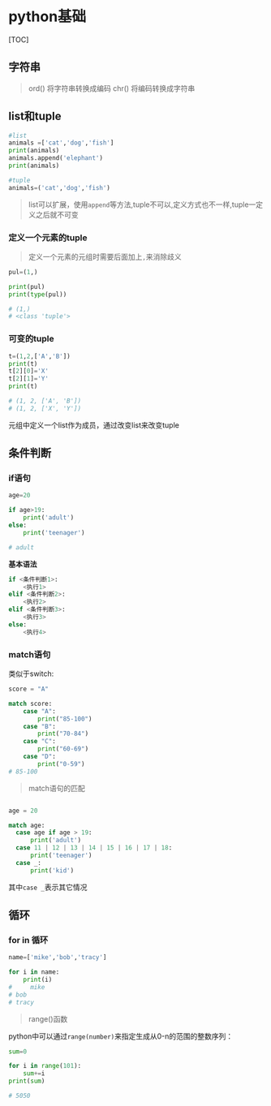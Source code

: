 # python基础

[TOC]

## 字符串

>ord() 将字符串转换成编码
>chr() 将编码转换成字符串

## list和tuple

```python
#list
animals =['cat','dog','fish']
print(animals)
animals.append('elephant')
print(animals)
```

```python
#tuple
animals=('cat','dog','fish')
```

>list可以扩展，使用`append`等方法,tuple不可以,定义方式也不一样,tuple一定义之后就不可变

### 定义一个元素的tuple

>定义一个元素的元组时需要后面加上`,`来消除歧义

```python
pul=(1,)

print(pul)
print(type(pul))

# (1,)
# <class 'tuple'>
```

### 可变的tuple

```python
t=(1,2,['A','B'])
print(t)
t[2][0]='X'
t[2][1]='Y'
print(t)

# (1, 2, ['A', 'B'])
# (1, 2, ['X', 'Y'])
```

元组中定义一个list作为成员，通过改变list来改变tuple

## 条件判断

### if语句

```python
age=20

if age>19:
    print('adult')
else:
    print('teenager')

# adult
```

**基本语法**

```python
if <条件判断1>:
    <执行1>
elif <条件判断2>:
    <执行2>
elif <条件判断3>:
    <执行3>
else:
    <执行4>
```

### match语句

类似于switch:

```python
score = "A"

match score:
    case "A":
        print("85-100")
    case "B":
        print("70-84")
    case "C":
        print("60-69")
    case "D":
        print("0-59")
# 85-100
```

>match语句的匹配

```python

age = 20

match age:
  case age if age > 19:
      print('adult')
  case 11 | 12 | 13 | 14 | 15 | 16 | 17 | 18:
      print('teenager')
  case _:
      print('kid')
```

其中`case _`表示其它情况

## 循环

### for in 循环

```python
name=['mike','bob','tracy']

for i in name:
    print(i)
#     mike
# bob
# tracy
```

>range()函数

python中可以通过`range(number)`来指定生成从0-n的范围的整数序列：

```python
sum=0

for i in range(101):
    sum+=i
print(sum)

# 5050
```

